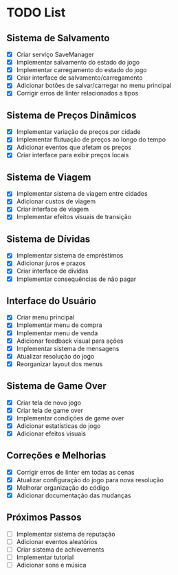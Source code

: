 # TODO List

## Sistema de Salvamento

- [x] Criar serviço SaveManager
- [x] Implementar salvamento do estado do jogo
- [x] Implementar carregamento do estado do jogo
- [x] Criar interface de salvamento/carregamento
- [x] Adicionar botões de salvar/carregar no menu principal
- [x] Corrigir erros de linter relacionados a tipos

## Sistema de Preços Dinâmicos

- [x] Implementar variação de preços por cidade
- [x] Implementar flutuação de preços ao longo do tempo
- [x] Adicionar eventos que afetam os preços
- [x] Criar interface para exibir preços locais

## Sistema de Viagem

- [x] Implementar sistema de viagem entre cidades
- [x] Adicionar custos de viagem
- [x] Criar interface de viagem
- [x] Implementar efeitos visuais de transição

## Sistema de Dívidas

- [x] Implementar sistema de empréstimos
- [x] Adicionar juros e prazos
- [x] Criar interface de dívidas
- [x] Implementar consequências de não pagar

## Interface do Usuário

- [x] Criar menu principal
- [x] Implementar menu de compra
- [x] Implementar menu de venda
- [x] Adicionar feedback visual para ações
- [x] Implementar sistema de mensagens
- [x] Atualizar resolução do jogo
- [x] Reorganizar layout dos menus

## Sistema de Game Over

- [x] Criar tela de novo jogo
- [x] Criar tela de game over
- [x] Implementar condições de game over
- [x] Adicionar estatísticas do jogo
- [x] Adicionar efeitos visuais

## Correções e Melhorias

- [x] Corrigir erros de linter em todas as cenas
- [x] Atualizar configuração do jogo para nova resolução
- [x] Melhorar organização do código
- [x] Adicionar documentação das mudanças

## Próximos Passos

- [ ] Implementar sistema de reputação
- [ ] Adicionar eventos aleatórios
- [ ] Criar sistema de achievements
- [ ] Implementar tutorial
- [ ] Adicionar sons e música
